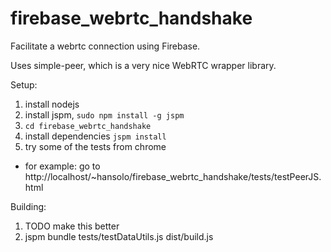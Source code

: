 # firebase_webrtc_handshake
Facilitate a webrtc connection using Firebase.

Uses simple-peer, which is a very nice WebRTC wrapper library.

Setup:
  1. install nodejs
  2. install jspm, `sudo npm install -g jspm`
  3. `cd firebase_webrtc_handshake`
  4. install dependencies `jspm install`  
  5. try some of the tests from chrome
   * for example: go to http://localhost/~hansolo/firebase_webrtc_handshake/tests/testPeerJS.html

Building:
  1. TODO make this better
  2. jspm bundle tests/testDataUtils.js dist/build.js
